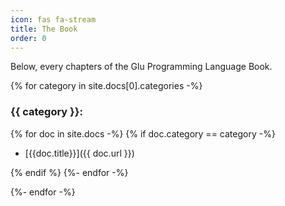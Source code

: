 ```yaml
---
icon: fas fa-stream
title: The Book
order: 0
---
```


Below, every chapters of the Glu Programming Language Book.


{% for category in site.docs[0].categories -%}

### {{ category }}:

{% for doc in site.docs -%}
{% if doc.category == category -%}
- [{{doc.title}}]({{ doc.url }})

{% endif %}
{%- endfor -%}

{%- endfor -%}
